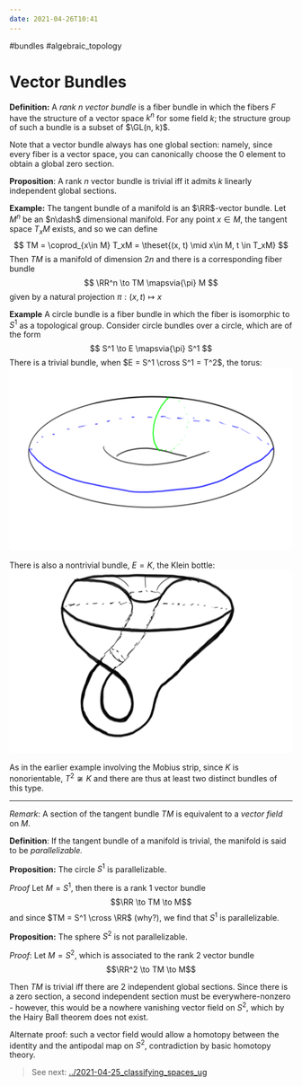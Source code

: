 ```yaml
---
date: 2021-04-26T10:41
---
```


#bundles #algebraic_topology

# Vector Bundles

**Definition:** A _rank $n$ vector bundle_ is a fiber bundle in which the fibers $F$ have the structure of a vector space $k^n$ for some field $k$; the structure group of such a bundle is a subset of $\GL(n, k)$.

Note that a vector bundle always has one global section: namely, since every fiber is a vector space, you can canonically choose the 0 element to obtain a global zero section.

**Proposition**: A rank $n$ vector bundle is trivial iff it admits $k$ linearly independent global sections.

**Example:** The tangent bundle of a manifold is an $\RR$-vector bundle. Let $M^n$ be an $n\dash$ dimensional manifold. For any point $x\in M$, the tangent space $T_xM$ exists, and so we can define
$$
TM = \coprod_{x\in M} T_xM = \theset{(x, t) \mid x\in M, t \in T_xM}
$$
Then $TM$ is a manifold of dimension $2n$ and there is a corresponding fiber bundle
$$
\RR^n \to TM \mapsvia{\pi} M
$$
given by a natural projection $\pi:(x, t) \mapsto x$

**Example** A circle bundle is a fiber bundle in which the fiber is isomorphic to $S^1$ as a topological group. Consider circle bundles over a circle, which are of the form
$$
S^1 \to E \mapsvia{\pi} S^1
$$
There is a trivial bundle, when $E = S^1 \cross S^1 = T^2$, the torus:
![torus bundle](../figures/figures%201/torus-bundle.png)

There is also a nontrivial bundle, $E = K$, the Klein bottle:
![Klein bottle](../figures/figures%201/klein-bottle.png)

As in the earlier example involving the Mobius strip, since $K$ is nonorientable, $T^2 \not\cong K$ and there are thus at least two distinct bundles of this type.

---

_Remark_: A section of the tangent bundle $TM$ is equivalent to a _vector field_ on $M$.

**Definition**: If the tangent bundle of a manifold is trivial, the manifold is said to be _parallelizable._

**Proposition:** The circle $S^1$ is parallelizable.

_Proof_ Let $M = S^1$, then there is a rank 1 vector bundle\
$$\RR \to TM \to M$$
and since $TM = S^1 \cross \RR$ (why?), we find that $S^1$ is parallelizable.

**Proposition:** The sphere $S^2$ is not parallelizable.

_Proof_: Let $M = S^2$, which is associated to the rank 2 vector bundle
$$\RR^2 \to TM \to M$$

Then $TM$ is trivial iff there are 2 independent global sections. Since there is a zero section, a second independent section must be everywhere-nonzero - however, this would be a nowhere vanishing vector field on $S^2$, which by the Hairy Ball theorem does not exist.

Alternate proof: such a vector field would allow a homotopy between the identity and the antipodal map on $S^2$, contradiction by basic homotopy theory.

> See next: [../2021-04-25_classifying_spaces_ug](../2021-04-25_classifying_spaces_ug.md)